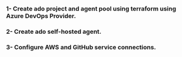 ### 1- Create ado project and agent pool using terraform using Azure DevOps Provider.
### 2- Create ado self-hosted agent.
### 3- Configure AWS and GitHub service connections.
